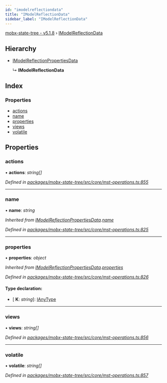 ```yaml
---
id: "imodelreflectiondata"
title: "IModelReflectionData"
sidebar_label: "IModelReflectionData"
---
```


[mobx-state-tree - v5.1.8](../index.md) › [IModelReflectionData](imodelreflectiondata.md)

## Hierarchy

* [IModelReflectionPropertiesData](imodelreflectionpropertiesdata.md)

  ↳ **IModelReflectionData**

## Index

### Properties

* [actions](imodelreflectiondata.md#actions)
* [name](imodelreflectiondata.md#name)
* [properties](imodelreflectiondata.md#properties)
* [views](imodelreflectiondata.md#views)
* [volatile](imodelreflectiondata.md#volatile)

## Properties

###  actions

• **actions**: *string[]*

*Defined in [packages/mobx-state-tree/src/core/mst-operations.ts:855](https://github.com/mobxjs/mobx-state-tree/blob/ffbed43d/packages/mobx-state-tree/src/core/mst-operations.ts#L855)*

___

###  name

• **name**: *string*

*Inherited from [IModelReflectionPropertiesData](imodelreflectionpropertiesdata.md).[name](imodelreflectionpropertiesdata.md#name)*

*Defined in [packages/mobx-state-tree/src/core/mst-operations.ts:825](https://github.com/mobxjs/mobx-state-tree/blob/ffbed43d/packages/mobx-state-tree/src/core/mst-operations.ts#L825)*

___

###  properties

• **properties**: *object*

*Inherited from [IModelReflectionPropertiesData](imodelreflectionpropertiesdata.md).[properties](imodelreflectionpropertiesdata.md#properties)*

*Defined in [packages/mobx-state-tree/src/core/mst-operations.ts:826](https://github.com/mobxjs/mobx-state-tree/blob/ffbed43d/packages/mobx-state-tree/src/core/mst-operations.ts#L826)*

#### Type declaration:

* \[ **K**: *string*\]: [IAnyType](ianytype.md)

___

###  views

• **views**: *string[]*

*Defined in [packages/mobx-state-tree/src/core/mst-operations.ts:856](https://github.com/mobxjs/mobx-state-tree/blob/ffbed43d/packages/mobx-state-tree/src/core/mst-operations.ts#L856)*

___

###  volatile

• **volatile**: *string[]*

*Defined in [packages/mobx-state-tree/src/core/mst-operations.ts:857](https://github.com/mobxjs/mobx-state-tree/blob/ffbed43d/packages/mobx-state-tree/src/core/mst-operations.ts#L857)*
